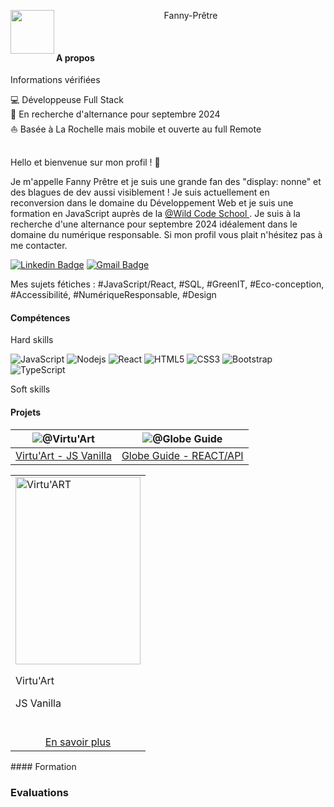 

<div align='center' >
<img src='https://media.licdn.com/dms/image/C4D03AQH4EdiW5eioMg/profile-displayphoto-shrink_400_400/0/1615143213362?e=2147483647&v=beta&t=CVoSLBNIbw1KcNR0eqDkE_8ofCC3rrWXzQS6Z8qNMNA' align='left' height='70px' >

<p align='center'> Fanny-Prêtre  </p> 

<br />
</div>


#### A propos

<div>
<p> Informations vérifiées </p>
💻 Développeuse Full Stack <br>
💼 En recherche d'alternance pour septembre 2024 <br>
⛵ Basée à La Rochelle mais mobile et ouverte au full Remote <br>
</div><br>

<div>
<p> Hello et bienvenue sur mon profil ! 👋 <p>
<p> Je m'appelle Fanny Prêtre et je suis une grande fan des "display: nonne" et des blagues de dev aussi visiblement ! Je suis actuellement en reconversion dans le domaine du Développement Web et je suis une formation en JavaScript auprès de la <a href="https://www.wildcodeschool.com/fr-fr//"> @Wild Code School  </a>. Je suis à la recherche d'une alternance pour septembre 2024 idéalement dans le domaine du numérique responsable. Si mon profil vous plait n'hésitez pas à me contacter.   </p>

[![Linkedin Badge](https://img.shields.io/badge/-fpretre-057682?style=flat&logo=Linkedin&logoColor=white&link=https://www.linkedin.com/in/fanny-prêtre-723630114/)](https://www.linkedin.com/in/fanny-pr%C3%AAtre-723630114/)
[![Gmail Badge](https://img.shields.io/badge/-fanny.pretre-057682?style=flat&logo=Gmail&logoColor=white&link=mailto:fanny.pretre@gmail.com)](mailto:fanny.pretre@gmail.com)
<p> Mes sujets fétiches : <span> #JavaScript/React, #SQL, #GreenIT, #Eco-conception, #Accessibilité, #NumériqueResponsable, #Design </p>
</div> 

#### Compétences
<p> Hard skills </p>

![JavaScript](https://img.shields.io/badge/-JavaScript-057682?style=flat&logo=javascript&logoColor=white)
![Nodejs](https://img.shields.io/badge/-Nodejs-057682?style=flat&logo=Node.js&logoColor=white)
![React](https://img.shields.io/badge/-React-057682?style=flat-square&logo=react)
![HTML5](https://img.shields.io/badge/-HTML5-E34F26?style=flat-square&logo=html5&logoColor=white)
![CSS3](https://img.shields.io/badge/-CSS3-1572B6?style=flat-square&logo=css3)
![Bootstrap](https://img.shields.io/badge/-Bootstrap-563D7C?style=flat-square&logo=bootstrap)
![TypeScript](https://img.shields.io/badge/-TypeScript-007ACC?style=flat-square&logo=typescript)


<p> Soft skills </p>

#### Projets
![@Virtu'Art]() | ![@Globe Guide](https://avatars.githubusercontent.com/aprilspeight?s=150&v=1) |
--- | --- | 
[Virtu'Art - JS Vanilla ]() | [Globe Guide - REACT/API](globe-guide.netlify.app/)


<table>
  <tr>
    <td>
        <img src="https://avatars2.githubusercontent.com/u/5080126" width="200px;"  height="300px;" align="center" alt="Virtu'ART"/>
      <br />
      <p> Virtu'Art</p>
      <p> JS Vanilla</p>
      <br />
    </td>
  </tr>
  <tr>
    <td align="center">
      <a href="votre-lien-ici">
        En savoir plus
      </a>
    </td>
  </tr>
</table>
#### Formation

### Evaluations


